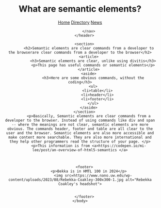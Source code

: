 <!DOCTYPE html>
<html lang="en">
    <head>
        <meta charset="utf-8">
        <title>First assignment in HTML 100</title>
    </head>
    <body>
        <header>
            <h1>What are semantic elements?</h1>
            <nav>
                <a href="index.html"> Home</a>
                <a href="index.html"> Directory</a>
                <a href="intex.html"> News</a>

                
            </nav>
        </header>

        <section>
            <h2>Semantic elements are clear commands from a developer to the browserare clear commands from a developer to the browser</h2>
            <article>
                <h3>Semantic elements are clear, unlike using divitis</h3>
                <p>This page has useful commands or semantic elements</p>
            </article>
            <aside>
                <h3>Here are some obvious commands, without the coding</h3>
                <ul>
                    <li>table</li>
                    <li>header</li>
                    <li>footer</li>
                </ul>
            </aside>
        </section>
            <p>Basically, Semantic elements are clear commands from a developer to the browser. Instead of using commands like div and span -- where the meanings are not clear, semantic elements are more obvious. The commands header, footer and table are all clear to the user and the browser. Semantic elements are also more accessible and make content more searchable. They are also more international and they help other programmers read the structure of your page. </p>
            <p>This information is from <a>https://codepen.io/mi-lee/post/an-overview-of-html5-semantics </a>
            
        

        <footer>
            <p>Bekka is in HMTL 100 in 2024</p>
                <img src=https://www.nano.uw.edu/wp-content/uploads/2023/08/Rebekka-Coakley-300x300-1.jpg alt="Rebekka Coakley's headshot">

            
        </footer>
    </body>
</html>
